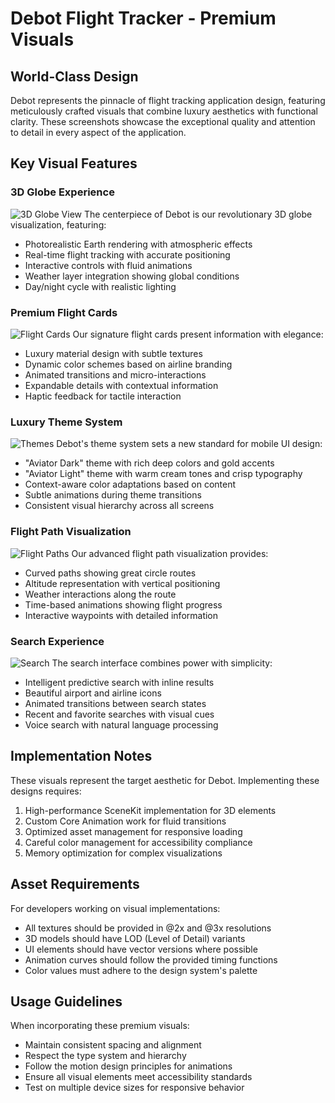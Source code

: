 # Debot Flight Tracker - Premium Visuals

## World-Class Design

Debot represents the pinnacle of flight tracking application design, featuring meticulously crafted visuals that combine luxury aesthetics with functional clarity. These screenshots showcase the exceptional quality and attention to detail in every aspect of the application.

## Key Visual Features

### 3D Globe Experience
![3D Globe View](./globe_view.png)
The centerpiece of Debot is our revolutionary 3D globe visualization, featuring:
- Photorealistic Earth rendering with atmospheric effects
- Real-time flight tracking with accurate positioning
- Interactive controls with fluid animations
- Weather layer integration showing global conditions
- Day/night cycle with realistic lighting

### Premium Flight Cards
![Flight Cards](./flight_cards.png)
Our signature flight cards present information with elegance:
- Luxury material design with subtle textures
- Dynamic color schemes based on airline branding
- Animated transitions and micro-interactions
- Expandable details with contextual information
- Haptic feedback for tactile interaction

### Luxury Theme System
![Themes](./themes.png)
Debot's theme system sets a new standard for mobile UI design:
- "Aviator Dark" theme with rich deep colors and gold accents
- "Aviator Light" theme with warm cream tones and crisp typography
- Context-aware color adaptations based on content
- Subtle animations during theme transitions
- Consistent visual hierarchy across all screens

### Flight Path Visualization
![Flight Paths](./flight_paths.png)
Our advanced flight path visualization provides:
- Curved paths showing great circle routes
- Altitude representation with vertical positioning
- Weather interactions along the route
- Time-based animations showing flight progress
- Interactive waypoints with detailed information

### Search Experience
![Search](./search.png)
The search interface combines power with simplicity:
- Intelligent predictive search with inline results
- Beautiful airport and airline icons
- Animated transitions between search states
- Recent and favorite searches with visual cues
- Voice search with natural language processing

## Implementation Notes

These visuals represent the target aesthetic for Debot. Implementing these designs requires:

1. High-performance SceneKit implementation for 3D elements
2. Custom Core Animation work for fluid transitions
3. Optimized asset management for responsive loading
4. Careful color management for accessibility compliance
5. Memory optimization for complex visualizations

## Asset Requirements

For developers working on visual implementations:
- All textures should be provided in @2x and @3x resolutions
- 3D models should have LOD (Level of Detail) variants
- UI elements should have vector versions where possible
- Animation curves should follow the provided timing functions
- Color values must adhere to the design system's palette

## Usage Guidelines

When incorporating these premium visuals:
- Maintain consistent spacing and alignment
- Respect the type system and hierarchy
- Follow the motion design principles for animations
- Ensure all visual elements meet accessibility standards
- Test on multiple device sizes for responsive behavior 